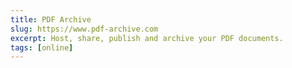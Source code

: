 ```yaml
---
title: PDF Archive
slug: https://www.pdf-archive.com
excerpt: Host, share, publish and archive your PDF documents.
tags: [online]
---
```

